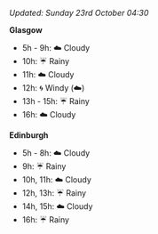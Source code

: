*Updated: Sunday 23rd October 04:30*

**Glasgow**

* 5h - 9h: :cloud: Cloudy
* 10h: :umbrella: Rainy
* 11h: :cloud: Cloudy
* 12h: :cyclone: Windy (:cloud:)
* 13h - 15h: :umbrella: Rainy
* 16h: :cloud: Cloudy

**Edinburgh**

* 5h - 8h: :cloud: Cloudy
* 9h: :umbrella: Rainy
* 10h, 11h: :cloud: Cloudy
* 12h, 13h: :umbrella: Rainy
* 14h, 15h: :cloud: Cloudy
* 16h: :umbrella: Rainy
